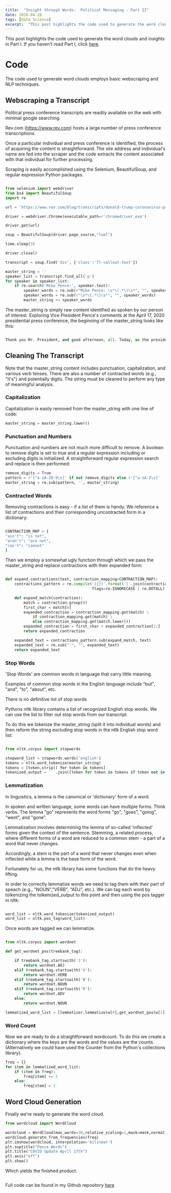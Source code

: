 ```yaml
---
title:  "Insight through Words:  Political Messaging - Part II"
date: 2020-04-28
tags: [Data Science]
excerpt:  "This post highlights the code used to generate the word clouds and insights in Part I."
---
```

This post highlights the code used to generate the word clouds and insights in Part I.  If you haven't read Part I, click [here](https://mksamelson.github.io/wordcloud/).

# Code #

The code used to generate word clouds employs basic webscraping and NLP techniques.

## Webscraping a Transcript ##

Political press conference transcripts are readily available on the web with minimal google searching.  

Rev.com (https://www.rev.com) hosts a large number of press conference transcriptions.

Once a particular individual and press conference is identified, the process of acquiring the content is straightforward.  The site address and individual's name are fed into the scraper and the code extracts the content associated with that individual for further processing.

Scraping is easily accomplished using the Selenium, BeautifulSoup, and regular expression Python packages.

```python

from selenium import webdriver
from bs4 import BeautifulSoup
import re

url = 'https://www.rev.com/blog/transcripts/donald-trump-coronavirus-press-conference-transcript-april-17'

driver = webdriver.Chrome(executable_path=r'chromedriver.exe')

driver.get(url)

soup = BeautifulSoup(driver.page_source,"lxml")

time.sleep(3)

driver.close()

transcript = soup.find('div', {'class':'fl-callout-text'})

master_string = ''
speaker_list = transcript.find_all('p')
for speaker in speaker_list:
    if re.search('Mike Pence:', speaker.text):
        speaker_words = re.sub(r"Mike Pence: \s*\(.*\)\s*", "", speaker.text)
        speaker_words = re.sub(r"\s*\[.*\]\s*", "", speaker_words)
        master_string += speaker_words

```


The master_string is simply raw content identified as spoken by our person of interest.  Exploring Vice President Pence's comments at the April 17, 2020 presidential press conference, the beginning of the master_string looks like this:

```python

Thank you Mr. President, and good afternoon, all. Today, as the president just reflected, it remains a challenging time in the life of our nation. But because of the extraordinary efforts of the American people, because of the strong partnership the federal government has forged with states across ......

```

## Cleaning The Transcript ##

Note that the master_string content includes punctuation, capitalization, and various verb tenses.  There are also a number of contracted words (e.g., "it's") and potentially digits.  The string must be cleaned to perform any type of meaningful analysis.

### Capitalization ###

Capitalization is easily removed from the master_string with one line of code:

```python
master_string = master_string.lower()
```

### Punctuation and Numbers ###

Punctuation and numbers are not much more difficult to remove.  A boolean to remove digits is set to true and a regular expression including or excluding digits is initialized.  A straightforward regular expression search and replace is then performed:

```python
remove_digits = True
pattern = r'[^a-zA-Z0-9\s]' if not remove_digits else r'[^a-zA-Z\s]'
master_string = re.sub(pattern, '', master_string)

```

### Contracted Words ###

Removing contractions is easy - if a list of them is handy.  We reference a list of contractions and their corresponding uncontracted form in a dictionary:

```python

CONTRACTION_MAP = {
"ain't": "is not",
"aren't": "are not",
"can't": "cannot"
}

```

Then we employ a somewhat ugly function through which we pass the master_string and replace contractions with their expanded form:

```python

def expand_contractions(text, contraction_mapping=CONTRACTION_MAP):
    contractions_pattern = re.compile('({})'.format('|'.join(contraction_mapping.keys())),
                                      flags=re.IGNORECASE | re.DOTALL)

    def expand_match(contraction):
        match = contraction.group(0)
        first_char = match[0]
        expanded_contraction = contraction_mapping.get(match) \
            if contraction_mapping.get(match) \
            else contraction_mapping.get(match.lower())
        expanded_contraction = first_char + expanded_contraction[1:]
        return expanded_contraction

    expanded_text = contractions_pattern.sub(expand_match, text)
    expanded_text = re.sub("'", "", expanded_text)
    return expanded_text

```

### Stop Words ###

'Stop Words' are common words in language that carry little meaning.  

Examples of common stop words in the English language include "but", "and", "to", "about", etc.

There is no definitive list of stop words

Pythons nltk library contains a list of recognized English stop words.  We can use the list to filter out stop words from our transcript.

To do this we tokenize the master_string (split it into individual words) and then reform the string excluding stop words in the ntlk English stop word list:

```python

from nltk.corpus import stopwords

stopword_list = stopwords.words('english')
tokens = nltk.word_tokenize(master_string)
tokens = [token.strip() for token in tokens]
tokenized_output = ' '.join([token for token in tokens if token not in stopword_list])

```

### Lemmatization ###

In linguistics, a lemma is the canonical or 'dictionary' form of a word.

In spoken and written language, some words can have multiple forms.  Think verbs.   The lemma "go" represents the word forms "go", "goes", "going", "went", and "gone".

Lemmatization involves determining the lemma of so-called 'inflected' forms given the context of the sentence.  Stemming, a related process, where different forms of a word are reduced to a common stem - a part of a word that never changes.

Accordingly, a stem is the part of a word that never changes even when inflected while a lemma is the base form of the word.

Fortunately for us, the ntlk library has some functions that do the heavy lifting.

In order to correctly lemmatize words we need to tag them with their part of speach (e.g., "NOUN","VERB", "ADJ", etc.).  We can tag each word by tolkenizing the tolkenized_output to this point and then using the pos tagger in nltk:

```python

word_list = nltk.word_tokenize(tokenized_output)
word_list = nltk.pos_tag(word_list)

```

Once words are tagged we can lemmatize.

```python

from nltk.corpus import wordnet

def get_wordnet_pos(treebank_tag):

    if treebank_tag.startswith('J'):
        return wordnet.ADJ
    elif treebank_tag.startswith('V'):
        return wordnet.VERB
    elif treebank_tag.startswith('N'):
        return wordnet.NOUN
    elif treebank_tag.startswith('R'):
        return wordnet.ADV
    else:
        return wordnet.NOUN

lemmatized_word_list = [lemmatizer.lemmatize(w[0],get_wordnet_pos(w[1])) for w in word_list]

```

### Word Count ###

Now we are ready to do a straightforward wordcount.  To do this we create a dictionary where the keys are the words and the values are the counts.  (Alternatively we could have used the Counter from the Python's collections library).

```python
freq = {}
for item in lemmatized_word_list:
    if (item in freq):
        freq[item] += 1
    else:
        freq[item] = 1
```

## Word Cloud Generation ##

Finally we're ready to generate the word cloud.

```python
from wordcloud import WordCloud

wordcloud = WordCloud(max_words=30,relative_scaling=1,mask=mask,normalize_plurals=False,background_color="white")
wordcloud.generate_from_frequencies(freq)
plt.imshow(wordcloud, interpolation='bilinear')
plt.suptitle("Pence Words")
plt.title("COVID Update April 17th")
plt.axis("off")
plt.show()

```
Which yields the finished product.

<img src="{{site.url}}{{ site.baseurl }}/images/wordcloud/Pence2Words417.png" alt="">

Full code can be found in my Github repository [here](https://github.com/mksamelson/Political_Wordcloud)
